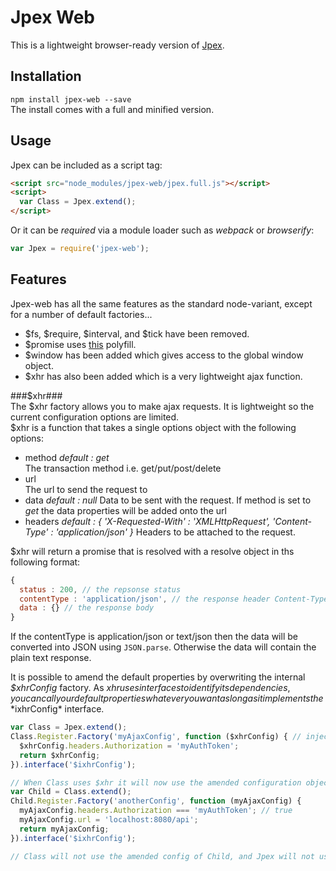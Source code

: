 Jpex Web  
========
This is a lightweight browser-ready version of [Jpex](https://github.com/jackmellis/jpex).  

Installation  
------------  
`npm install jpex-web --save`  
The install comes with a full and minified version.  

Usage  
-----
Jpex can be included as a script tag:  
```html
<script src="node_modules/jpex-web/jpex.full.js"></script>
<script>
  var Class = Jpex.extend();
</script>
```

Or it can be *required* via a module loader such as *webpack* or *browserify*:  
```javascript
var Jpex = require('jpex-web');
```

Features  
--------  
Jpex-web has all the same features as the standard node-variant, except for a number of default factories...
- $fs, $require, $interval, and $tick have been removed.  
- $promise uses [this](https://github.com/taylorhakes/promise-polyfill) polyfill.  
- $window has been added which gives access to the global window object.  
- $xhr has also been added which is a very lightweight ajax function.  

###$xhr###  
The $xhr factory allows you to make ajax requests. It is lightweight so the current configuration options are limited.  
$xhr is a function that takes a single options object with the following options:  
- method *default : get*  
    The transaction method i.e. get/put/post/delete  
- url  
    The url to send the request to  
- data *default : null*
    Data to be sent with the request. If method is set to *get* the data properties will be added onto the url  
- headers *default : { 'X-Requested-With' : 'XMLHttpRequest', 'Content-Type' : 'application/json' }*
    Headers to be attached to the request.  

$xhr will return a promise that is resolved with a resolve object in ths following format:
```javascript
{
  status : 200, // the repsonse status
  contentType : 'application/json', // the response header Content-Type property
  data : {} // the response body
}
```
If the contentType is application/json or text/json then the data will be converted into JSON using `JSON.parse`. Otherwise the data will contain the plain text response.  

It is possible to amend the default properties by overwriting the internal *$xhrConfig* factory. As $xhr uses interfaces to identify its dependencies, you can call your default properties whatever you want as long as it implements the *$ixhrConfig* interface.  
```javascript
var Class = Jpex.extend();
Class.Register.Factory('myAjaxConfig', function ($xhrConfig) { // injects the original $xhrConfig object
  $xhrConfig.headers.Authorization = 'myAuthToken';
  return $xhrConfig;
}).interface('$ixhrConfig');

// When Class uses $xhr it will now use the amended configuration object. Anything that extends Class will also use this object and can amend it futher...
var Child = Class.extend();
Child.Register.Factory('anotherConfig', function (myAjaxConfig) {
  myAjaxConfig.headers.Authorization === 'myAuthToken'; // true
  myAjaxConfig.url = 'localhost:8080/api';
  return myAjaxConfig;
}).interface('$ixhrConfig');

// Class will not use the amended config of Child, and Jpex will not use the amended configs of Class or Child.
```
